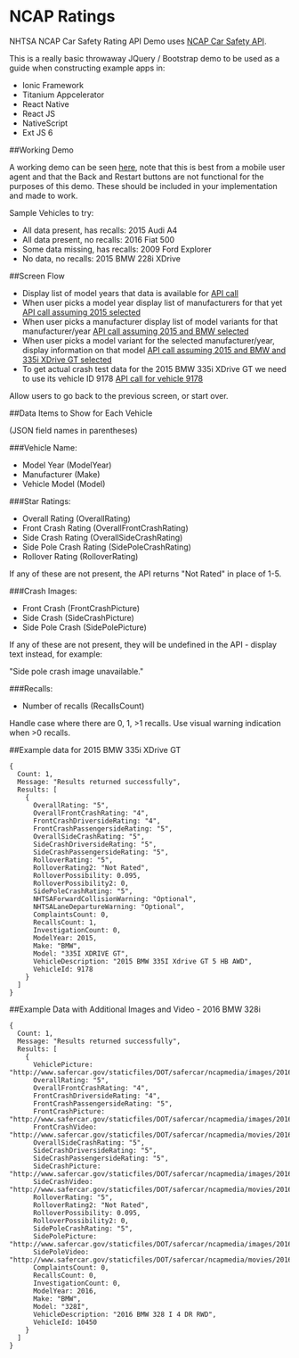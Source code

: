 # NCAP Ratings

NHTSA NCAP Car Safety Rating API Demo uses [NCAP Car Safety API](http://www.nhtsa.gov/webapi/Default.aspx?SafetyRatings/API/5#divAPISpecHeader).

This is a really basic throwaway JQuery / Bootstrap demo to be used as a guide when constructing example apps in:

* Ionic Framework
* Titanium Appcelerator
* React Native
* React JS
* NativeScript
* Ext JS 6

##Working Demo

A working demo can be seen [here](http://crudworks.org/ncap), note that this is best from a mobile user agent and that the Back and Restart buttons are not functional for the purposes of this demo.  These should be included in your implementation and made to work.

Sample Vehicles to try:

* All data present, has recalls: 2015 Audi A4
* All data present, no recalls: 2016 Fiat 500
* Some data missing, has recalls: 2009 Ford Explorer
* No data, no recalls: 2015 BMW 228i XDrive

##Screen Flow

* Display list of model years that data is available  for [API call](http://www.nhtsa.gov/webapi/api/SafetyRatings?format=json)
* When user picks a model year display list of manufacturers for that yet [API call assuming 2015 selected](http://www.nhtsa.gov/webapi/api/SafetyRatings/modelyear/2015?format=json)
* When user picks a manufacturer display list of model variants for that manufacturer/year [API call assuming 2015 and BMW selected](http://www.nhtsa.gov/webapi/api/SafetyRatings/modelyear/2015/make/BMW?format=json)
* When user picks a model variant for the selected manufacturer/year, display information on that model [API call assuming 2015 and BMW and 335i XDrive GT selected](http://www.nhtsa.gov/webapi/api/SafetyRatings/modelyear/2015/make/BMW/model/335I%20XDRIVE%20GT?format=json)
* To get actual crash test data for the 2015 BMW 335i XDrive GT we need to use its vehicle ID 9178 [API call for vehicle 9178](http://www.nhtsa.gov/webapi/api/SafetyRatings/VehicleId/9178?format=json)

Allow users to go back to the previous screen, or start over.

##Data Items to Show for Each Vehicle

(JSON field names in parentheses)

###Vehicle Name:

* Model Year (ModelYear)
* Manufacturer (Make)
* Vehicle Model (Model)

###Star Ratings:

* Overall Rating (OverallRating)
* Front Crash Rating (OverallFrontCrashRating)
* Side Crash Rating (OverallSideCrashRating)
* Side Pole Crash Rating (SidePoleCrashRating)
* Rollover Rating (RolloverRating)

If any of these are not present, the API returns "Not Rated" in place of 1-5.

###Crash Images:

* Front Crash (FrontCrashPicture)
* Side Crash (SideCrashPicture)
* Side Pole Crash (SidePolePicture)

If any of these are not present, they will be undefined in the API - display text instead, for example:

"Side pole crash image unavailable."

###Recalls:

* Number of recalls (RecallsCount)

Handle case where there are 0, 1, >1 recalls.  Use visual warning indication when >0 recalls.

##Example data for 2015 BMW 335i XDrive GT

```
{
  Count: 1,
  Message: "Results returned successfully",
  Results: [
    {
      OverallRating: "5",
      OverallFrontCrashRating: "4",
      FrontCrashDriversideRating: "4",
      FrontCrashPassengersideRating: "5",
      OverallSideCrashRating: "5",
      SideCrashDriversideRating: "5",
      SideCrashPassengersideRating: "5",
      RolloverRating: "5",
      RolloverRating2: "Not Rated",
      RolloverPossibility: 0.095,
      RolloverPossibility2: 0,
      SidePoleCrashRating: "5",
      NHTSAForwardCollisionWarning: "Optional",
      NHTSALaneDepartureWarning: "Optional",
      ComplaintsCount: 0,
      RecallsCount: 1,
      InvestigationCount: 0,
      ModelYear: 2015,
      Make: "BMW",
      Model: "335I XDRIVE GT",
      VehicleDescription: "2015 BMW 335I Xdrive GT 5 HB AWD",
      VehicleId: 9178
    }
  ]
}
```

##Example Data with Additional Images and Video - 2016 BMW 328i

```
{
  Count: 1,
  Message: "Results returned successfully",
  Results: [
    {
      VehiclePicture: "http://www.safercar.gov/staticfiles/DOT/safercar/ncapmedia/images/2016/v07857P076.jpg",
      OverallRating: "5",
      OverallFrontCrashRating: "4",
      FrontCrashDriversideRating: "4",
      FrontCrashPassengersideRating: "5",
      FrontCrashPicture: "http://www.safercar.gov/staticfiles/DOT/safercar/ncapmedia/images/2016/v07857P077.jpg",
      FrontCrashVideo: "http://www.safercar.gov/staticfiles/DOT/safercar/ncapmedia/movies/2016/v07857C019.wmv",
      OverallSideCrashRating: "5",
      SideCrashDriversideRating: "5",
      SideCrashPassengersideRating: "5",
      SideCrashPicture: "http://www.safercar.gov/staticfiles/DOT/safercar/ncapmedia/images/2016/v07858P104.jpg",
      SideCrashVideo: "http://www.safercar.gov/staticfiles/DOT/safercar/ncapmedia/movies/2016/v07858C013.wmv",
      RolloverRating: "5",
      RolloverRating2: "Not Rated",
      RolloverPossibility: 0.095,
      RolloverPossibility2: 0,
      SidePoleCrashRating: "5",
      SidePolePicture: "http://www.safercar.gov/staticfiles/DOT/safercar/ncapmedia/images/2016/v07859P071.jpg",
      SidePoleVideo: "http://www.safercar.gov/staticfiles/DOT/safercar/ncapmedia/movies/2016/v07859C014.wmv",
      ComplaintsCount: 0,
      RecallsCount: 0,
      InvestigationCount: 0,
      ModelYear: 2016,
      Make: "BMW",
      Model: "328I",
      VehicleDescription: "2016 BMW 328 I 4 DR RWD",
      VehicleId: 10450
    }
  ]
}
```
